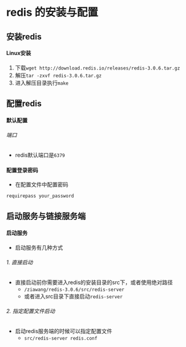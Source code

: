# redis 的安装与配置

## 安装redis
#### Linux安装
1. 下载`wget http://download.redis.io/releases/redis-3.0.6.tar.gz`
2. 解压`tar -zxvf redis-3.0.6.tar.gz`
3. 进入解压目录执行`make`





## 配置redis

#### 默认配置
###### 端口
- redis默认端口是`6379`

#### 配置登录密码
- 在配置文件中配置密码 

```bash
requirepass your_password
```

## 启动服务与链接服务端
#### 启动服务
- 启动服务有几种方式

###### 1. 直接启动
- 直接启动前你需要进入redis的安装目录的src下，或者使用绝对路径
	- `/ziawang/redis-3.0.6/src/redis-server`
	- 或者进入src目录下直接启动`redis-server`

###### 2. 指定配置文件启动
- 启动redis服务端的时候可以指定配置文件
	- `src/redis-server redis.conf`

